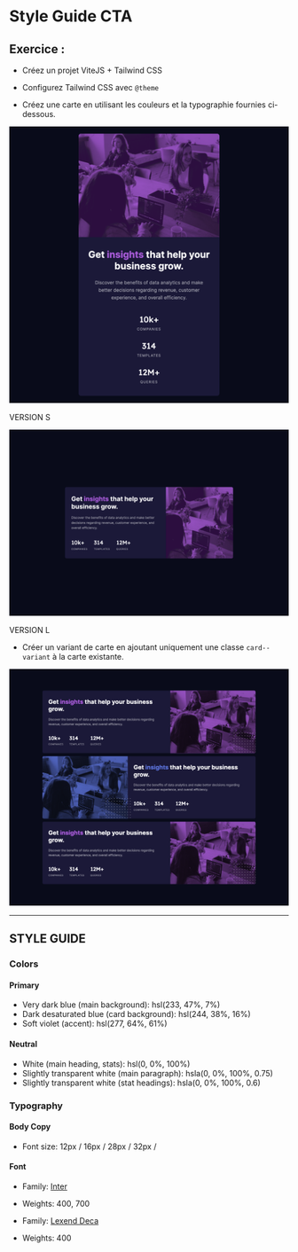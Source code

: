 # Style Guide CTA

## Exercice :

- Créez un projet ViteJS + Tailwind CSS

- Configurez Tailwind CSS avec `@theme`

- Créez une carte en utilisant les couleurs et la typographie fournies ci-dessous.

![Exo1](/Ecrans/Exo1_S.png)

VERSION S

![Exo1](/Ecrans/Exo1_L.png)

VERSION L

- Créer un variant de carte en ajoutant uniquement une classe `card--variant` à la carte existante.

![Exo2](/Ecrans/Exo2.png)

---

## STYLE GUIDE

### Colors

#### Primary

- Very dark blue (main background): hsl(233, 47%, 7%)
- Dark desaturated blue (card background): hsl(244, 38%, 16%)
- Soft violet (accent): hsl(277, 64%, 61%)

#### Neutral

- White (main heading, stats): hsl(0, 0%, 100%)
- Slightly transparent white (main paragraph): hsla(0, 0%, 100%, 0.75)
- Slightly transparent white (stat headings): hsla(0, 0%, 100%, 0.6)

### Typography

#### Body Copy

- Font size: 12px / 16px / 28px / 32px /

#### Font

- Family: [Inter](https://fonts.google.com/specimen/Inter)
- Weights: 400, 700

- Family: [Lexend Deca](https://fonts.google.com/specimen/Lexend+Deca)
- Weights: 400
